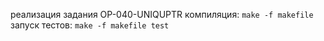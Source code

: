 реализация задания OP-040-UNIQUPTR
компиляция:
`make -f makefile`
запуск тестов:
`make -f makefile test`
